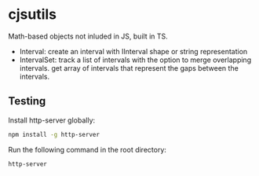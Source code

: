# cjsutils

Math-based objects not inluded in JS, built in TS.

- Interval: create an interval with IInterval shape or string representation
- IntervalSet: track a list of intervals with the option to merge overlapping intervals. get array of intervals that represent the gaps between the intervals.

## Testing

Install http-server globally:

```bash
npm install -g http-server
```

Run the following command in the root directory:

```bash
http-server
```
